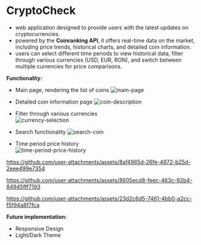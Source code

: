 # CryptoCheck
- web application designed to provide users with the latest updates on cryptocurrencies.
- powered by the **Coinranking API**, it offers real-time data on the market, including price trends, historical charts, and detailed coin information.
- users can select different time periods to view historical data, filter through various currencies (USD, EUR, RON), and switch between multiple currencies for price comparisons.

**Functionality:**

- Main page, rendering the list of coins
![main-page](https://github.com/user-attachments/assets/e6e8ad52-e25a-486a-8eca-b3721a06e3d3)

- Detailed coin information page
![coin-description](https://github.com/user-attachments/assets/a298565b-eb8b-498b-b59a-0fa498544da8)

- Filter through various currencies <br/>
![currency-selection](https://github.com/user-attachments/assets/20590c2f-47f3-4cd2-a637-f7c14a868544)

- Search functionality
![search-coin](https://github.com/user-attachments/assets/e1db4975-a873-4b91-905f-b07eca2558bb)

- Time period price history <br/>
![time-period-price-history](https://github.com/user-attachments/assets/5356611d-0cdb-4f72-870b-d03050a11c9d)

https://github.com/user-attachments/assets/8af4965d-26fe-4872-b25d-2eee499e7354

https://github.com/user-attachments/assets/8605ecd8-feec-463c-92b4-84945fff7193

https://github.com/user-attachments/assets/23d2c6d5-7461-4bb0-a2cc-f5f94a8f7fca

**Future implementation:**
- Responsive Design
- Light/Dark Theme

